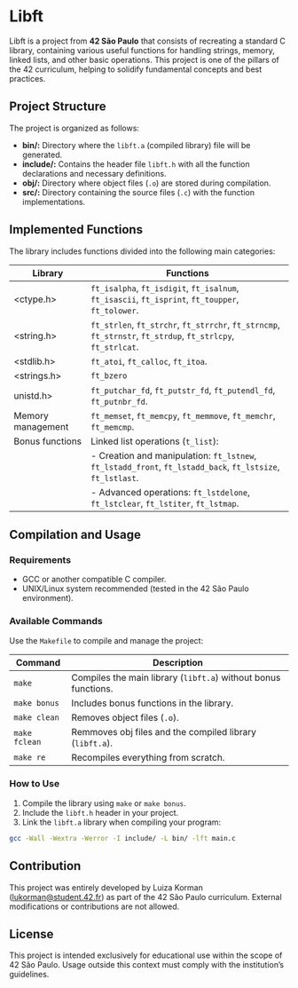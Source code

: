 # Libft

Libft is a project from **42 São Paulo** that consists of recreating a standard C library, containing various useful functions for handling strings, memory, linked lists, and other basic operations. This project is one of the pillars of the 42 curriculum, helping to solidify fundamental concepts and best practices.

## Project Structure
The project is organized as follows:

 - **bin/:** Directory where the `libft.a` (compiled library) file will be generated.
 - **include/:** Contains the header file `libft.h` with all the function declarations and necessary definitions.
 - **obj/:** Directory where object files (`.o`) are stored during compilation.
 - **src/:** Directory containing the source files (`.c`) with the function implementations.

## Implemented Functions
The library includes functions divided into the following main categories:

| Library | Functions |
|---------|-----------|
|<ctype.h>|`ft_isalpha`, `ft_isdigit`, `ft_isalnum`, `ft_isascii`, `ft_isprint`, `ft_toupper`, `ft_tolower`.|
|<string.h>|`ft_strlen`, `ft_strchr`, `ft_strrchr`, `ft_strncmp`, `ft_strnstr`, `ft_strdup`, `ft_strlcpy`, `ft_strlcat`.|
|<stdlib.h>|`ft_atoi`, `ft_calloc`, `ft_itoa`.|
|<strings.h>|`ft_bzero`|
|unistd.h>|`ft_putchar_fd`, `ft_putstr_fd`, `ft_putendl_fd`, `ft_putnbr_fd`.|
|Memory management|`ft_memset`, `ft_memcpy`, `ft_memmove`, `ft_memchr`, `ft_memcmp`.|
|Bonus functions|Linked list operations (`t_list`):|
||- Creation and manipulation: `ft_lstnew`, `ft_lstadd_front`, `ft_lstadd_back`, `ft_lstsize`, `ft_lstlast`.|
||- Advanced operations: `ft_lstdelone`, `ft_lstclear`, `ft_lstiter`, `ft_lstmap`.|

## Compilation and Usage
### Requirements
 - GCC or another compatible C compiler.
 - UNIX/Linux system recommended (tested in the 42 São Paulo environment).
### Available Commands
Use the `Makefile` to compile and manage the project:

| Command | Description |
|---------|-----------|
|`make`|Compiles the main library (`libft.a`) without bonus functions.|
|`make bonus`|Includes bonus functions in the library. |
|`make clean`|Removes object files (`.o`).|
|`make fclean`|Remmoves obj files and the compiled library (`libft.a`).|
|`make re`|Recompiles everything from scratch.|

### How to Use
 1. Compile the library using `make` or `make bonus`.
 2. Include the `libft.h` header in your project.
 3. Link the `libft.a` library when compiling your program:
``` bash
gcc -Wall -Wextra -Werror -I include/ -L bin/ -lft main.c
```

## Contribution
This project was entirely developed by Luiza Korman (lukorman@student.42.fr) as part of the 42 São Paulo curriculum. External modifications or contributions are not allowed.

## License
This project is intended exclusively for educational use within the scope of 42 São Paulo. Usage outside this context must comply with the institution’s guidelines.
